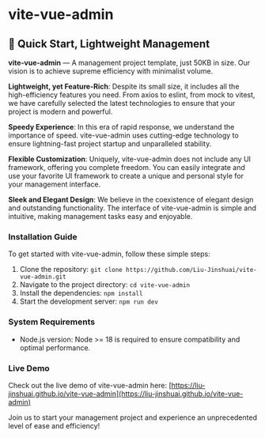 # vite-vue-admin

## 🚀 Quick Start, Lightweight Management

**vite-vue-admin** — A management project template, just 50KB in size. Our vision is to achieve supreme efficiency with minimalist volume.

**Lightweight, yet Feature-Rich**: Despite its small size, it includes all the high-efficiency features you need. From axios to eslint, from mock to vitest, we have carefully selected the latest technologies to ensure that your project is modern and powerful.

**Speedy Experience**: In this era of rapid response, we understand the importance of speed. vite-vue-admin uses cutting-edge technology to ensure lightning-fast project startup and unparalleled stability.

**Flexible Customization**: Uniquely, vite-vue-admin does not include any UI framework, offering you complete freedom. You can easily integrate and use your favorite UI framework to create a unique and personal style for your management interface.

**Sleek and Elegant Design**: We believe in the coexistence of elegant design and outstanding functionality. The interface of vite-vue-admin is simple and intuitive, making management tasks easy and enjoyable.

### Installation Guide

To get started with vite-vue-admin, follow these simple steps:

1. Clone the repository: `git clone https://github.com/Liu-Jinshuai/vite-vue-admin.git`
2. Navigate to the project directory: `cd vite-vue-admin`
3. Install the dependencies: `npm install`
4. Start the development server: `npm run dev`

### System Requirements

- Node.js version: Node >= 18 is required to ensure compatibility and optimal performance.

### Live Demo

Check out the live demo of vite-vue-admin here: [https://liu-jinshuai.github.io/vite-vue-admin](https://liu-jinshuai.github.io/vite-vue-admin)

Join us to start your management project and experience an unprecedented level of ease and efficiency!